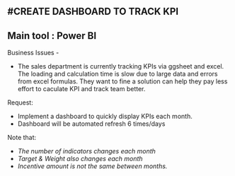 #CREATE DASHBOARD TO TRACK KPI
-----------------------------------------
Main tool : Power BI
--------------------------------------------
Business Issues -
- The sales department is currently tracking KPIs via ggsheet and excel. The loading and calculation time is slow due to large data and errors from excel formulas. They want to fine a solution can help they pay less effort to caculate KPI and track team better. 

Request: 
- Implement a dashboard to quickly display KPIs each month.
- Dashboard will be automated refresh 6 times/days

Note that:
- *The number of indicators changes each month*
- *Target & Weight also changes each month*
- *Incentive amount is not the same between months.*
